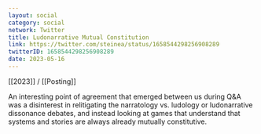 ```yaml
---
layout: social
category: social
network: Twitter
title: Ludonarrative Mutual Constitution
link: https://twitter.com/steinea/status/1658544298256908289
twitterID: 1658544298256908289
date: 2023-05-16
---
```


[[2023]] / [[Posting]]

An interesting point of agreement that emerged between us during Q&A was a disinterest in relitigating the narratology vs. ludology or ludonarrative dissonance debates, and instead looking at games that understand that systems and stories are always already mutually constitutive.
